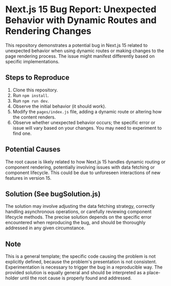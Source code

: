 # Next.js 15 Bug Report: Unexpected Behavior with Dynamic Routes and Rendering Changes

This repository demonstrates a potential bug in Next.js 15 related to unexpected behavior when using dynamic routes or making changes to the page rendering process.  The issue might manifest differently based on specific implementations.

## Steps to Reproduce
1. Clone this repository.
2. Run `npm install`.
3. Run `npm run dev`.
4. Observe the initial behavior (it should work).
5. Modify the `pages/index.js` file, adding a dynamic route or altering how the content renders. 
6. Observe whether unexpected behavior occurs; the specific error or issue will vary based on your changes.  You may need to experiment to find one.

## Potential Causes
The root cause is likely related to how Next.js 15 handles dynamic routing or component rendering, potentially involving issues with data fetching or component lifecycle. This could be due to unforeseen interactions of new features in version 15.

## Solution (See bugSolution.js)
The solution may involve adjusting the data fetching strategy, correctly handling asynchronous operations, or carefully reviewing component lifecycle methods.  The precise solution depends on the specific error encountered when reproducing the bug, and should be thoroughly addressed in any given circumstance.

## Note
This is a general template; the specific code causing the problem is not explicitly defined, because the problem's presentation is not consistent.  Experimentation is necessary to trigger the bug in a reproducible way. The provided solution is equally general and should be interpreted as a place-holder until the root cause is properly found and addressed.